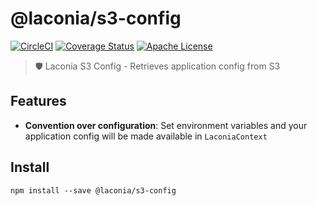 # @laconia/s3-config

[![CircleCI](https://circleci.com/gh/ceilfors/laconia/tree/master.svg?style=shield)](https://circleci.com/gh/ceilfors/laconia/tree/master)
[![Coverage Status](https://coveralls.io/repos/github/ceilfors/laconia/badge.svg?branch=master)](https://coveralls.io/github/ceilfors/laconia?branch=master)
[![Apache License](https://img.shields.io/badge/license-Apache-blue.svg)](LICENSE)

> 🛡️ Laconia S3 Config - Retrieves application config from S3

## Features

* **Convention over configuration**: Set environment variables and your application config will be made available in `LaconiaContext`

## Install

```
npm install --save @laconia/s3-config
```
